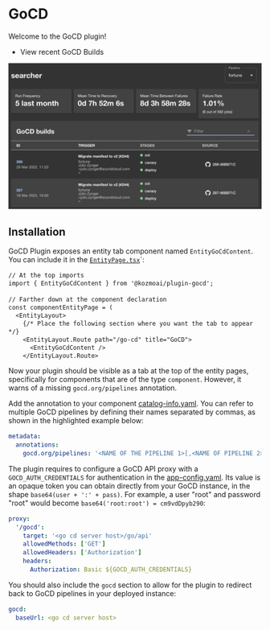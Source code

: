 # GoCD

Welcome to the GoCD plugin!

- View recent GoCD Builds

![gocd-builds-card](./docs/gocd-plugin-screenshot.png)

## Installation

GoCD Plugin exposes an entity tab component named `EntityGoCdContent`. You can include it in the
[`EntityPage.tsx`](https://github.com/kozmoai/glint/blob/master/packages/app/src/components/catalog/EntityPage.tsx)`:

```tsx
// At the top imports
import { EntityGoCdContent } from '@kozmoai/plugin-gocd';

// Farther down at the component declaration
const componentEntityPage = (
  <EntityLayout>
    {/* Place the following section where you want the tab to appear */}
    <EntityLayout.Route path="/go-cd" title="GoCD">
      <EntityGoCdContent />
    </EntityLayout.Route>
```

Now your plugin should be visible as a tab at the top of the entity pages,
specifically for components that are of the type `component`.
However, it warns of a missing `gocd.org/pipelines` annotation.

Add the annotation to your component [catalog-info.yaml](https://github.com/kozmoai/glint/blob/master/catalog-info.yaml). You can refer to multiple GoCD pipelines by defining their names separated by commas, as shown in the highlighted example below:

```yaml
metadata:
  annotations:
    gocd.org/pipelines: '<NAME OF THE PIPELINE 1>[,<NAME OF PIPELINE 2>]'
```

The plugin requires to configure a GoCD API proxy with a `GOCD_AUTH_CREDENTIALS` for authentication in the [app-config.yaml](https://github.com/kozmoai/glint/blob/master/app-config.yaml). Its value is an opaque token you can obtain directly from your GoCD instance, in the shape `base64(user + ':' + pass)`. For example, a user "root" and password "root" would become `base64('root:root') = cm9vdDpyb290`:

```yaml
proxy:
  '/gocd':
    target: '<go cd server host>/go/api'
    allowedMethods: ['GET']
    allowedHeaders: ['Authorization']
    headers:
      Authorization: Basic ${GOCD_AUTH_CREDENTIALS}
```

You should also include the `gocd` section to allow for the plugin to redirect back to GoCD pipelines in your deployed instance:

```yaml
gocd:
  baseUrl: <go cd server host>
```
